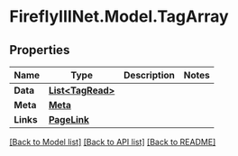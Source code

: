 # FireflyIIINet.Model.TagArray

## Properties

Name | Type | Description | Notes
------------ | ------------- | ------------- | -------------
**Data** | [**List&lt;TagRead&gt;**](TagRead.md) |  | 
**Meta** | [**Meta**](Meta.md) |  | 
**Links** | [**PageLink**](PageLink.md) |  | 

[[Back to Model list]](../README.md#documentation-for-models) [[Back to API list]](../README.md#documentation-for-api-endpoints) [[Back to README]](../README.md)

